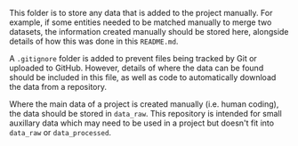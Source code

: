 This folder is to store any data that is added to the project manually. For example, if some entities needed to be matched manually to merge two datasets, the information created manually should be stored here, alongside details of how this was done in this `README.md`. 

A `.gitignore` folder is added to prevent files being tracked by Git or uploaded to GitHub. However, details of where the data can be found should be included in this file, as well as code to automatically download the data from a repository. 

Where the main data of a project is created manually (i.e. human coding), the data should be stored in `data_raw`. This repository is intended for small auxillary data which may need to be used in a project but doesn't fit into `data_raw` or `data_processed`.
